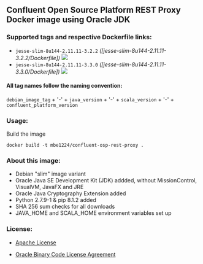 ## Confluent Open Source Platform REST Proxy Docker image using Oracle JDK

### Supported tags and respective Dockerfile links:

* ```jesse-slim-8u144-2.11.11-3.2.2``` _\([jesse-slim-8u144-2.11.11-3.2.2/Dockerfile]\)_
[![](https://images.microbadger.com/badges/image/mbe1224/confluent-osp-rest-proxy:jesse-slim-8u144-2.11.11-3.2.2.svg)](https://microbadger.com/images/mbe1224/confluent-osp-rest-proxy:jesse-slim-8u144-2.11.11-3.2.2 "")
* ```jesse-slim-8u144-2.11.11-3.3.0``` _\([jesse-slim-8u144-2.11.11-3.3.0/Dockerfile]\)_
[![](https://images.microbadger.com/badges/image/mbe1224/confluent-osp-rest-proxy:jesse-slim-8u144-2.11.11-3.3.0.svg)](https://microbadger.com/images/mbe1224/confluent-osp-rest-proxy:jesse-slim-8u144-2.11.11-3.3.0 "")

#### All tag names follow the naming convention:

```debian_image_tag``` + '-' + ```java_version``` + '-' + ```scala_version``` + '-' + ```confluent_platform_version```

### Usage:

Build the image
```shell
docker build -t mbe1224/confluent-osp-rest-proxy .
```

### About this image:

- Debian "slim" image variant
- Oracle Java SE Development Kit (JDK) addded, without MissionControl, VisualVM, JavaFX and JRE
- Oracle Java Cryptography Extension added
- Python 2.7.9-1 & pip 8.1.2 added
- SHA 256 sum checks for all downloads
- JAVA\_HOME and SCALA\_HOME environment variables set up

### License:

* [Apache License]
* [Oracle Binary Code License Agreement]

   [jesse-slim-8u144-2.11.11-3.2/Dockerfile]: <https://github.com/MihaiBogdanEugen/confluent-osp-rest-proxy/blob/jesse-slim-8u144-2.11.11-3.2/Dockerfile>
   [stretch-slim-8u144-2.11.11-3.2/Dockerfile]: <https://github.com/MihaiBogdanEugen/confluent-osp-rest-proxy/blob/stretch-slim-8u144-2.11.11-3.2/Dockerfile>
   [jesse-slim-8u144-2.12.3-3.2/Dockerfile]: <https://github.com/MihaiBogdanEugen/confluent-osp-rest-proxy/blob/jesse-slim-8u144-2.12.3-3.2/Dockerfile>
   [stretch-slim-8u144-2.12.3-3.2/Dockerfile]: <https://github.com/MihaiBogdanEugen/confluent-osp-rest-proxy/blob/stretch-slim-8u144-2.12.3-3.2/Dockerfile>
   [jesse-slim-8u144-2.11.11-3.3/Dockerfile]: <https://github.com/MihaiBogdanEugen/confluent-osp-rest-proxy/blob/jesse-slim-8u144-2.11.11-3.3/Dockerfile>
   [stretch-slim-8u144-2.11.11-3.3/Dockerfile]: <https://github.com/MihaiBogdanEugen/confluent-osp-rest-proxy/blob/stretch-slim-8u144-2.11.11-3.3/Dockerfile>
   [jesse-slim-8u144-2.12.3-3.3/Dockerfile]: <https://github.com/MihaiBogdanEugen/confluent-osp-rest-proxy/blob/jesse-slim-8u144-2.12.3-3.3/Dockerfile>
   [stretch-slim-8u144-2.12.3-3.3/Dockerfile]: <https://github.com/MihaiBogdanEugen/confluent-osp-rest-proxy/blob/stretch-slim-8u144-2.12.3-3.3/Dockerfile>
   [Apache License]: <https://raw.githubusercontent.com/MihaiBogdanEugen/confluent-osp-rest-proxy/master/LICENSE>
   [Oracle Binary Code License Agreement]: <https://raw.githubusercontent.com/MihaiBogdanEugen/confluent-osp-rest-proxy/master/Oracle_Binary_Code_License_Agreement%20for%20the%20Java%20SE%20Platform_Products_and_JavaFX>